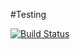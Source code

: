 #Testing

[![Build Status](https://travis-ci.org/meelofero/learn.svg?branch=master)](https://travis-ci.org/meelofero/learn)
